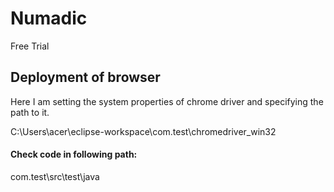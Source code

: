 # Numadic
Free  Trial

## Deployment of browser
Here I am setting the system properties of chrome driver and specifying the path to it.

C:\Users\acer\eclipse-workspace\com.test\chromedriver_win32

#### Check code in following path:
com.test\src\test\java
